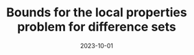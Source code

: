 ---
topic: Combinatorics
title: Bounds for the local properties problem for difference sets
date: 2023-10-01
pub:
coauthors:
arxiv: 2310.13999
slides: jmm-2024.pdf
poster:
blog:
video:
series: research
pdf: 2310.13999v2.pdf
notes:
---